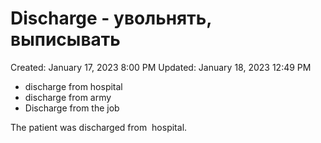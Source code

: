 # Discharge - увольнять, выписывать

Created: January 17, 2023 8:00 PM
Updated: January 18, 2023 12:49 PM

- discharge from hospital
- discharge from army
- Discharge from the job

The patient was discharged from  hospital.
